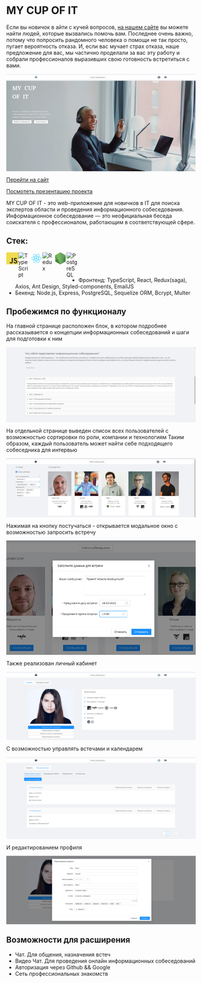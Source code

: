 # MY CUP OF IT


Если вы новичок в айти с кучей вопросов, [на нашем сайте](https://mycupofit.herokuapp.com) 
вы можете найти людей, которые вызвались помочь вам. Последнее очень важно, потому что попросить
рандомного человека о помощи не так просто, пугает вероятность отказа. И, если вас мучает страх 
отказа, наше предложение для вас, мы частично проделали за вас эту работу и собрали профессионалов
выразивших свою готовность встретиться с вами.

[<img align="center" alt="mycupofit.herokuapp.com" src="/images/1.png" />](https://mycupofit.herokuapp.com)

[Перейти на сайт](https://mycupofit.herokuapp.com)

[Посмотеть презентацию проекта](https://drive.google.com/file/d/1ZSUmlATFu3Qe0gyXLtAjjZMySQJJRxja/view?usp=sharing)

MY CUP OF IT - это web-приложение для новичков в IT для поиска экспертов области и проведения информационного собеседования.
Информационное собеседование — это неофициальная беседа соискателя с профессионалом, работающим в соответствующей сфере.

## Стек:

[<img align="left" alt="JavaScript" width="32px" src="https://raw.githubusercontent.com/github/explore/80688e429a7d4ef2fca1e82350fe8e3517d3494d/topics/javascript/javascript.png" />][git]
[<img align="left" alt="TypeScript" width="32px" src="https://img.icons8.com/color/48/000000/typescript.png"/>][git]
[<img align="left" alt="React" width="32px" src="https://raw.githubusercontent.com/github/explore/80688e429a7d4ef2fca1e82350fe8e3517d3494d/topics/react/react.png" />][git]
[<img align="left" alt="Redux"  width="32px" src="https://img.icons8.com/color/48/000000/redux.png"/>][git]
[<img align="left" alt="Node.js" width="32px" src="https://raw.githubusercontent.com/github/explore/80688e429a7d4ef2fca1e82350fe8e3517d3494d/topics/nodejs/nodejs.png" />][git]
[<img align="left" alt="PostgreSQL" width="32px" src="https://img.icons8.com/color/50/000000/postgreesql.png"/>][git]

<br/>
<br/>
<br/>

- Фронтенд: TypeScript, React, Redux(saga), Axios, Ant Design, Styled-components, EmailJS
- Бекенд: Node.js, Express, PostgreSQL, Sequelize ORM, Bcrypt, Multer

## Пробежимся по функционалу

На главной странице расположен блок, в котором подробнее рассказывается о концепции информационных 
собеседований и шаги для подготовки к ним

<img align="center" alt="mycupofit.herokuapp.com" src="/images/2.png" />

На отдельной странице выведен список всех пользователей с возможностью сортировки по роли, компании и технологиям
Таким образом, каждый пользователь может найти себе подходящего собеседника для интервью

<img align="center" alt="mycupofit.herokuapp.com" src="/images/3.png" />

Нажимая на кнопку постучаться - открывается модальное окно с возможностью запросить встречу

<img align="center" alt="mycupofit.herokuapp.com" src="/images/3-5.png" />

Также реализован личный кабинет

<img align="center" alt="mycupofit.herokuapp.com" src="/images/6.png" />

С возможностью управлять встечами и календарем

<img align="center" alt="mycupofit.herokuapp.com" src="/images/4.png" />

И редактированием профиля

<img align="center" alt="mycupofit.herokuapp.com" src="/images/7.png" />

## Возможности для расширения
 - Чат. Для общения, назначения встеч
 - Видео Чат. Для проведения онлайн информационных собеседований
 - Авторизация через Github && Google
 - Cеть профессиональных знакомств

[git]: https://github.com/juljuliks/my-cup-of-it
